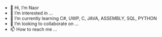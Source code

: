 - 👋 Hi, I’m Naor
- 👀 I’m interested in ...
- 🌱 I’m currently learning C#, UWP, C, JAVA, ASSEMBLY, SQL, PYTHON
- 💞️ I’m looking to collaborate on ...
- 📫 How to reach me ...

<!---
JoyBoy0110/JoyBoy0110 is a ✨ special ✨ repository because its `README.md` (this file) appears on your GitHub profile.
You can click the Preview link to take a look at your changes.
--->
